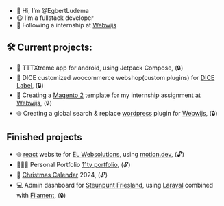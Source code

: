 - 👋 Hi, I’m @EgbertLudema
- 😃 I’m a fullstack developer
- 🏢 Following a internship at [Webwijs](https://www.webwijs.nu/)

## 🛠️ Current projects:

- 📱 TTTXtreme app for android, using Jetpack Compose, (🔒)
- 🎲 DICE customized woocommerce webshop(custom plugins) for [DICE Label](https://dicelabel.com/), (🔒)
- 🛒 Creating a [Magento 2](https://business.adobe.com/products/magento/magento-commerce.html) template for my internship assignment at [Webwijs](https://www.webwijs.nu/), (🔒)
- 🌐 Creating a global search & replace [wordpress](https://wordpress.com/) plugin for [Webwijs](https://www.webwijs.nu/), (🔒)

## Finished projects

- 🌐 [react](https://react.dev/) website for [EL Websolutions](https://EL-Websolutions.com), using [motion.dev](https://motion.dev/), (🔓)
- 🧑🏻‍💻 Personal Portfolio [11ty portfolio](https://github.com/EgbertLudema/EgbertLudema-portfolio), (🔓)
- 🎄 [Christmas Calendar](https://github.com/EgbertLudema/christmas_calendar) 2024, (🔓)
- 💻 Admin dashboard for [Steunpunt Friesland](https://steunpuntzorgenonderwijs.frl/), using [Laraval](https://laravel.com/) combined with [Filament](https://filamentphp.com/), (🔒)
